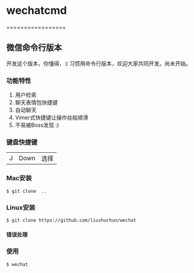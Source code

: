 # wechatcmd
=================
## 微信命令行版本
开发这个版本，你懂得，:)
习惯用命令行版本，欢迎大家共同开发。尚未开始。

### 功能特性

1. 用户检索
2. 聊天表情包快捷键
3. 自动聊天
4. Vimer式快捷键让操作丝般顺滑
5. 不易被Boss发现 :)


### 键盘快捷键

<table>
	<tr> <td>J</td> <td>Down</td> <td>选择</td> </tr>
	
</table>

	


### Mac安装

	$ git clone  ..  
	

### Linux安装

	$ git clone https://github.com/liushuchun/wechat
	


#### 错误处理


	
### 使用

	$ wechat
